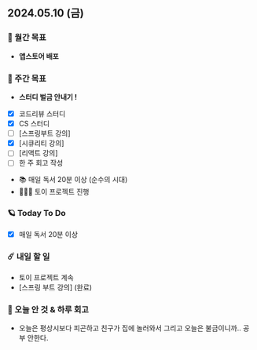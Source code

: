 ## 2024.05.10 (금)

### 🚀 월간 목표

- **앱스토어 배포**
  <br/>

### 💫 주간 목표

- **스터디 벌금 안내기 !**
- [x] 코드리뷰 스터디
- [x] CS 스터디
- [ ] [스프링부트 강의]
- [x] [시큐리티 강의]
- [ ] [리액트 강의]
- [ ] 한 주 회고 작성
- 📚 매일 독서 20분 이상 (순수의 시대)
- 🦹🏻‍♀️ 토이 프로젝트 진행
  <br/>

### 🪐 Today To Do

- [x] 매일 독서 20분 이상
  <br/>

### ☄️ 내일 할 일

- 토이 프로젝트 계속
- [스프링 부트 강의] (완료)
  <br/>

### 👾 오늘 안 것 & 하루 회고

- 오늘은 평상시보다 피곤하고 친구가 집에 놀러와서 그리고 오늘은 불금이니까.. 공부 안한다.